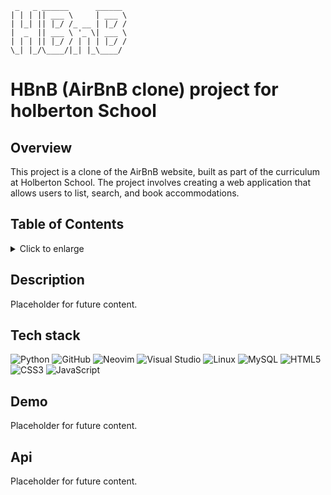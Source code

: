 ```
 _   _ ______      ______ 
| | | || ___ \     | ___ \
| |_| || |_/ /_ __ | |_/ /
|  _  || ___ \ '_ \| ___ \
| | | || |_/ / | | | |_/ /
\_| |_/\____/|_| |_\____/ 

```

# HBnB (AirBnB clone) project for holberton School

## Overview

This project is a clone of the AirBnB website,
built as part of the curriculum at Holberton School.
The project involves creating a web application that allows users to
list, search, and book accommodations.

## Table of Contents

<details>
 <summary>
  Click to enlarge
 </summary>

- [Description](#description)
- [Tech stack](#tech-stack)
- [Demo](#demo)
- [Api](#api)

</details>

## Description

Placeholder for future content.

## Tech stack

![Python](https://img.shields.io/badge/python-3670A0?style=for-the-badge&logo=python&logoColor=ffdd54)
![GitHub](https://img.shields.io/badge/github-%23121011.svg?style=for-the-badge&logo=github&logoColor=white)
![Neovim](https://img.shields.io/badge/NeoVim-%2357A143.svg?&style=for-the-badge&logo=neovim&logoColor=white)
![Visual Studio](https://img.shields.io/badge/Visual%20Studio-5C2D91.svg?style=for-the-badge&logo=visual-studio&logoColor=white)
![Linux](https://img.shields.io/badge/Linux-FCC624?style=for-the-badge&logo=linux&logoColor=black)
![MySQL](https://img.shields.io/badge/mysql-4479A1.svg?style=for-the-badge&logo=mysql&logoColor=white)
![HTML5](https://img.shields.io/badge/html5-%23E34F26.svg?style=for-the-badge&logo=html5&logoColor=white)
![CSS3](https://img.shields.io/badge/css3-%231572B6.svg?style=for-the-badge&logo=css3&logoColor=white)
![JavaScript](https://img.shields.io/badge/javascript-%23323330.svg?style=for-the-badge&logo=javascript&logoColor=%23F7DF1E)

## Demo

Placeholder for future content.

## Api

Placeholder for future content.

